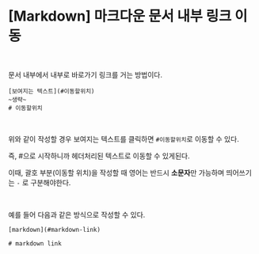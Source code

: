 # [Markdown] 마크다운 문서 내부 링크 이동

<br>

문서 내부에서 내부로 바로가기 링크를 거는 방법이다.

```
[보여지는 텍스트](#이동할위치)
~생략~
# 이동할위치
```

<br>

위와 같이 작성할 경우 보여지는 텍스트를 클릭하면 `#이동할위치`로 이동할 수 있다.

즉, #으로 시작하니까 헤더처리된 텍스트로 이동할 수 있게된다.

이때, 괄호 부분(이동할 위치)을 작성할 때 영어는 반드시 **소문자**만 가능하며 띄어쓰기는 `-` 로 구분해야한다.

<br>

예를 들어 다음과 같은 방식으로 작성할 수 있다.

```
[markdown](#markdown-link)

# markdown link
```

<br>
